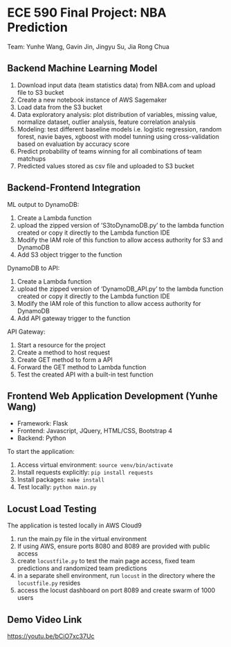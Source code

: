 # ECE 590 Final Project: NBA Prediction

Team: Yunhe Wang, Gavin Jin, Jingyu Su, Jia Rong Chua

## Backend Machine Learning Model
1. Download input data (team statistics data) from NBA.com and upload file to S3 bucket
2. Create a new notebook instance of AWS Sagemaker 
3. Load data from the S3 bucket
4. Data exploratory analysis: plot distribution of variables, missing value, normalize dataset, outlier analysis, feature correlation analysis 
5. Modeling: test different baseline models i.e. logistic regression, random forest, navie bayes, xgboost with model tunning using cross-validation based on evaluation by accuracy score
6. Predict probability of teams winning for all combinations of team matchups
7. Predicted values stored as csv file and uploaded to S3 bucket

## Backend-Frontend Integration 
ML output to DynamoDB:
1. Create a Lambda function 
2. upload the zipped version of ’S3toDynamoDB.py’ to the lambda function created or copy it directly to the Lambda function IDE
3. Modify the IAM role of this function to allow access authority for S3 and DynamoDB 
4. Add S3 object trigger to the function

DynamoDB to API:
1. Create a Lambda function 
2. upload the zipped version of ‘DynamoDB_API.py’ to the lambda function created or copy it directly to the Lambda function IDE
3. Modify the IAM role of this function to allow access authority for DynamoDB 
4. Add API gateway trigger to the function

API Gateway:
1. Start a resource for the project
2. Create a method to host request
3. Create GET method to form a API
4. Forward the GET method to Lambda function 
5. Test the created API with a built-in test function

## Frontend Web Application Development (Yunhe Wang)
* Framework: Flask
* Frontend: Javascript, JQuery, HTML/CSS, Bootstrap 4
* Backend: Python

To start the application:
1. Access virtual environment: ```source venv/bin/activate```
2. Install requests explicitly: ```pip install requests```
3. Install packages: ```make install ```
4. Test locally: ```python main.py```

## Locust Load Testing
The application is tested locally in AWS Cloud9
1. run the main.py file in the virtual environment
2. If using AWS, ensure ports 8080 and 8089 are provided with public access
3. create ```locustfile.py``` to test the main page access, fixed team predictions and randomized team predictions
4. in a separate shell environment, run ```locust``` in the directory where the ```locustfile.py``` resides
5. access the locust dashboard on port 8089 and create swarm of 1000 users

## Demo Video Link
https://youtu.be/bCiO7xc37Uc

